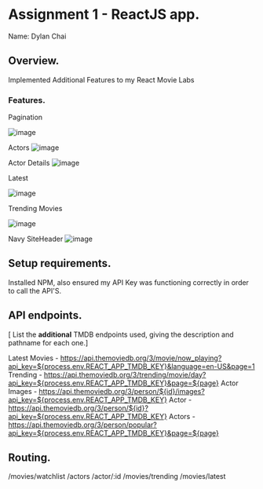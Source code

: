 # Assignment 1 - ReactJS app.

Name: Dylan Chai

## Overview.

Implemented Additional Features to my React Movie Labs

### Features.

Pagination

![image](https://github.com/DylanChai/react-movie-labs/assets/91637804/60a55137-39c8-4822-9690-41fbb4e53629)

Actors 
![image](https://github.com/DylanChai/react-movie-labs/assets/91637804/96ba3558-224e-467c-b3c2-4a2de3ab8119)

Actor Details
![image](https://github.com/DylanChai/react-movie-labs/assets/91637804/95d38156-6289-42e9-8eb0-5305a6a1fe51)

Latest 

![image](https://github.com/DylanChai/react-movie-labs/assets/91637804/dee76e1f-8eae-40cb-b7ae-da0e8e7bbbec)

Trending Movies 

![image](https://github.com/DylanChai/react-movie-labs/assets/91637804/9b5165f0-58d3-48d9-aa61-dbd6b8e632ce)

Navy SiteHeader
![image](https://github.com/DylanChai/react-movie-labs/assets/91637804/3242c6e3-6152-48a7-845a-2236b50e3d61)

## Setup requirements.

Installed NPM, also ensured my API Key was functioning correctly in order to call the API'S.

## API endpoints.

[ List the __additional__ TMDB endpoints used, giving the description and pathname for each one.] 

Latest Movies - https://api.themoviedb.org/3/movie/now_playing?api_key=${process.env.REACT_APP_TMDB_KEY}&language=en-US&page=1
Trending - https://api.themoviedb.org/3/trending/movie/day?api_key=${process.env.REACT_APP_TMDB_KEY}&page=${page}
Actor Images - https://api.themoviedb.org/3/person/${id}/images?api_key=${process.env.REACT_APP_TMDB_KEY}
Actor - https://api.themoviedb.org/3/person/${id}?api_key=${process.env.REACT_APP_TMDB_KEY}
Actors - https://api.themoviedb.org/3/person/popular?api_key=${process.env.REACT_APP_TMDB_KEY}&page=${page}
## Routing.
  /movies/watchlist
  /actors
  /actor/:id
  /movies/trending
  /movies/latest
